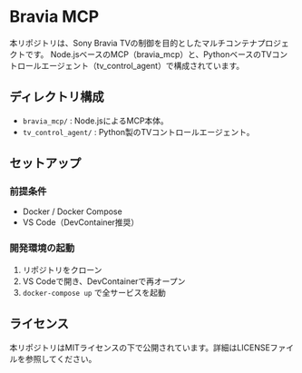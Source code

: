 # Bravia MCP

本リポジトリは、Sony Bravia TVの制御を目的としたマルチコンテナプロジェクトです。
Node.jsベースのMCP（bravia_mcp）と、PythonベースのTVコントロールエージェント（tv_control_agent）で構成されています。

## ディレクトリ構成

- `bravia_mcp/` : Node.jsによるMCP本体。
- `tv_control_agent/` : Python製のTVコントロールエージェント。

## セットアップ

### 前提条件
- Docker / Docker Compose
- VS Code（DevContainer推奨）

### 開発環境の起動

1. リポジトリをクローン
2. VS Codeで開き、DevContainerで再オープン
3. `docker-compose up` で全サービスを起動

## ライセンス

本リポジトリはMITライセンスの下で公開されています。詳細はLICENSEファイルを参照してください。 